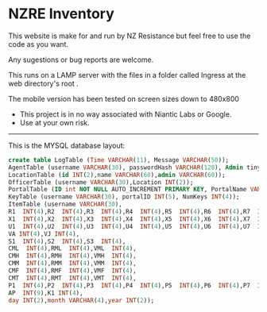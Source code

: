 NZRE Inventory
==============
This website is make for and run by NZ Resistance but feel free to use the code as you want.

Any sugestions or bug reports are welcome.

This runs on a LAMP server with the files in a folder called Ingress at the web directory's root .

The mobile version has been tested on screen sizes down to 480x800

* This project is in no way associated with Niantic Labs or Google.
* Use at your own risk.

***
This is the MYSQL database layout:

```sql
create table LogTable (Time VARCHAR(11), Message VARCHAR(50));
AgentTable (username VARCHAR(30), passwordHash VARCHAR(128), Admin tinyint(1), lvl INT(3), AP  INT(9), Location INT(2), InLvl INT(3), outLvl INT(3));
LocationTable (id INT(2),name VARCHAR(60),admin VARCHAR(60));
OfficerTable (username VARCHAR(30),Location INT(2));
PortalTable (ID int NOT NULL AUTO_INCREMENT PRIMARY KEY, PortalName VARCHAR(60), Location int(2), Status int(2), Lat int(10), Lon int(10));
KeyTable (username VARCHAR(30), portalID INT(5), NumKeys INT(4));
ItemTable (username VARCHAR(30),
R1  INT(4),R2  INT(4),R3  INT(4),R4  INT(4),R5  INT(4),R6  INT(4),R7  INT(4),R8  INT(4),
X1  INT(4),X2  INT(4),X3  INT(4),X4  INT(4),X5  INT(4),X6  INT(4),X7  INT(4),X8  INT(4),
U1  INT(4),U2  INT(4),U3  INT(4),U4  INT(4),U5  INT(4),U6  INT(4),U7  INT(4),U8  INT(4),
VA INT(4),VJ INT(4),
S1  INT(4),S2  INT(4),S3  INT(4),
CML  INT(4),RML  INT(4),VML  INT(4),
CMH  INT(4),RMH  INT(4),VMH  INT(4),
CMM  INT(4),RMM  INT(4),VMM  INT(4),
CMF  INT(4),RMF  INT(4),VMF  INT(4),
CMT  INT(4),RMT  INT(4),VMT  INT(4),
P1  INT(4),P2  INT(4),P3  INT(4),P4  INT(4),P5  INT(4),P6  INT(4),P7  INT(4),P8  INT(4),
AP  INT(9),K1 INT(4),
day INT(2),month VARCHAR(4),year INT(2));
```
